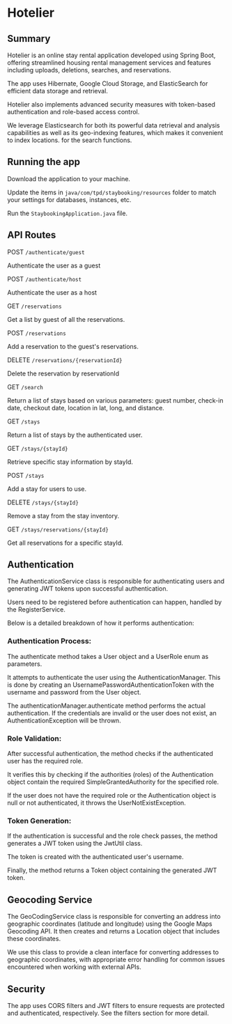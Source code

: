 # Hotelier

## Summary

Hotelier is an online stay rental application developed using Spring Boot, offering streamlined housing rental management services and features including uploads, deletions, searches, and reservations. 

The app uses Hibernate, Google Cloud Storage, and ElasticSearch for efficient data storage and retrieval. 

Hotelier also implements advanced security measures with token-based authentication and role-based access control. 

We leverage Elasticsearch for both its powerful data retrieval and analysis capabilities as well as its geo-indexing features, which makes it convenient to index locations. for the search functions. 

## Running the app
Download the application to your machine. 

Update the items in `java/com/tpd/staybooking/resources` folder to match your settings for databases, instances, etc. 

Run the `StaybookingApplication.java` file. 

## API Routes

POST `/authenticate/guest`

Authenticate the user as a guest

POST `/authenticate/host`

Authenticate the user as a host

GET `/reservations`

Get a list by guest of all the reservations. 

POST `/reservations`

Add a reservation to the guest's reservations. 

DELETE `/reservations/{reservationId}`

Delete the reservation by reservationId

GET `/search`

Return a list of stays based on various parameters: guest number, check-in date, checkout date, location in lat, long, and distance.  

GET `/stays`

Return a list of stays by the authenticated user. 

GET `/stays/{stayId}`

Retrieve specific stay information by stayId. 

POST `/stays`

Add a stay for users to use. 

DELETE `/stays/{stayId}`

Remove a stay from the stay inventory. 

GET `/stays/reservations/{stayId}`

Get all reservations for a specific stayId. 

## Authentication
The AuthenticationService class is responsible for authenticating users and generating JWT tokens upon successful authentication. 

Users need to be registered before authentication can happen, handled by the RegisterService. 

Below is a detailed breakdown of how it performs authentication:

### Authentication Process: 
The authenticate method takes a User object and a UserRole enum as parameters.

It attempts to authenticate the user using the AuthenticationManager. This is done by creating an UsernamePasswordAuthenticationToken with the username and password from the User object.

The authenticationManager.authenticate method performs the actual authentication. If the credentials are invalid or the user does not exist, an AuthenticationException will be thrown.

### Role Validation:

After successful authentication, the method checks if the authenticated user has the required role.

It verifies this by checking if the authorities (roles) of the Authentication object contain the required SimpleGrantedAuthority for the specified role.

If the user does not have the required role or the Authentication object is null or not authenticated, it throws the UserNotExistException.

### Token Generation:
If the authentication is successful and the role check passes, the method generates a JWT token using the JwtUtil class.

The token is created with the authenticated user's username.

Finally, the method returns a Token object containing the generated JWT token.


## Geocoding Service 
The GeoCodingService class is responsible for converting an address into geographic coordinates (latitude and longitude) using the Google Maps Geocoding API. It then creates and returns a Location object that includes these coordinates.

We use this class to provide a clean interface for converting addresses to geographic coordinates, with appropriate error handling for common issues encountered when working with external APIs.


## Security 
The app uses CORS filters and JWT filters to ensure requests are protected and authenticated, respectively. See the filters section for more detail. 


